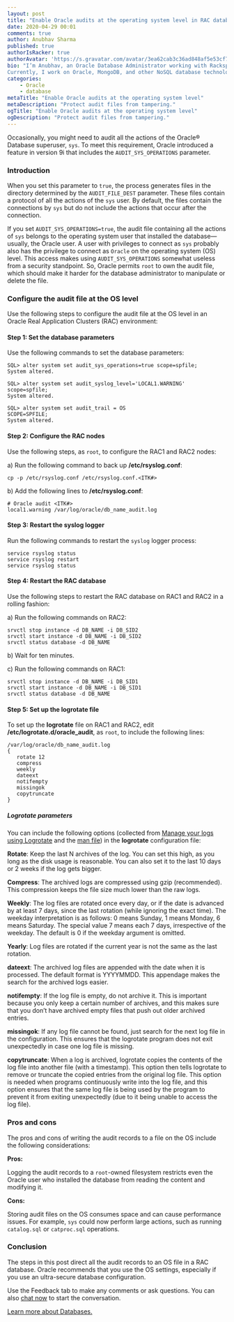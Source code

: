 ```yaml
---
layout: post
title: "Enable Oracle audits at the operating system level in RAC databases"
date: 2020-04-29 00:01
comments: true
author: Anubhav Sharma
published: true
authorIsRacker: true
authorAvatar: 'https://s.gravatar.com/avatar/3ea62cab3c36ad848af5e53cf7610516'
bio: "I’m Anubhav, an Oracle Database Administrator working with Rackspace.
Currently, I work on Oracle, MongoDB, and other NoSQL database technologies."
categories:
    - Oracle
    - database
metaTitle: "Enable Oracle audits at the operating system level"
metaDescription: "Protect audit files from tampering."
ogTitle: "Enable Oracle audits at the operating system level"
ogDescription: "Protect audit files from tampering."
---
```


Occasionally, you might need to audit all the actions of the Oracle&reg; Database
superuser, `sys`. To meet this requirement, Oracle introduced a feature in
version 9i that includes the `AUDIT_SYS_OPERATIONS` parameter.

<!-- more -->

### Introduction

When you set this parameter to `true`, the process generates files in the directory
determined by the `AUDIT_FILE_DEST` parameter. These files contain a protocol of
all the actions of the `sys` user. By default, the files contain the connections
by `sys` but do not include the actions that occur after the connection.

If you set `AUDIT_SYS_OPERATIONS=true`, the audit file containing all the actions
of `sys` belongs to the operating system user that installed the
database&mdash;usually, the Oracle user. A user with privileges to connect as
`sys` probably also has the privilege to connect as `Oracle` on the operating
system (OS) level. This access makes using `AUDIT_SYS_OPERATIONS` somewhat
useless from a security standpoint. So, Oracle permits `root` to own the audit file,
which should make it harder for the database administrator to manipulate or delete
the file.

### Configure the audit file at the OS level

Use the following steps to configure the audit file at the OS level in an
Oracle Real Application Clusters (RAC) environment:

#### Step 1: Set the database parameters

Use the following commands to set the database parameters:

    SQL> alter system set audit_sys_operations=true scope=spfile;
    System altered.

    SQL> alter system set audit_syslog_level='LOCAL1.WARNING' scope=spfile;
    System altered.

    SQL> alter system set audit_trail = OS
    SCOPE=SPFILE;
    System altered.

#### Step 2: Configure the RAC nodes

Use the following steps, as `root`, to configure the RAC1 and RAC2 nodes:

a) Run the following command to back up **/etc/rsyslog.conf**:

    cp -p /etc/rsyslog.conf /etc/rsyslog.conf.<ITK#>

b) Add the following lines to **/etc/rsyslog.conf**:

    # Oracle audit <ITK#>
    local1.warning /var/log/oracle/db_name_audit.log

#### Step 3: Restart the syslog logger

Run the following commands to restart the `syslog` logger process:

    service rsyslog status
    service rsyslog restart
    service rsyslog status

#### Step 4: Restart the RAC database

Use the following steps to restart the RAC database on RAC1 and RAC2 in a rolling fashion:

a) Run the following commands on RAC2:

    srvctl stop instance -d DB_NAME -i DB_SID2
    srvctl start instance -d DB_NAME -i DB_SID2
    srvctl status database -d DB_NAME

b) Wait for ten minutes.

c) Run the following commands on RAC1:

    srvctl stop instance -d DB_NAME -i DB_SID1
    srvctl start instance -d DB_NAME -i DB_SID1
    srvctl status database -d DB_NAME

#### Step 5: Set up the logrotate file

To set up the **logrotate** file on RAC1 and RAC2, edit **/etc/logrotate.d/oracle_audit**,
as `root`, to include the following lines:

    /var/log/oracle/db_name_audit.log
    {
       rotate 12
       compress
       weekly
       dateext
       notifempty
       missingok
       copytruncate
    }

##### Logrotate parameters

You can include the following options (collected from
[Manage your logs using Logrotate](https://techandfi.com/manage-your-logs-using-logrotate/)
and the [man file](https://man7.org/linux/man-pages/man8/logrotate.8.html)) in the
**logrotate** configuration file:


**Rotate**: Keep the last N archives of the log. You can set this high, as you
long as the disk usage is reasonable. You can also set it to the last 10 days or
2 weeks if the log gets bigger.

**Compress**: The archived logs are compressed using gzip (recommended). This
compression keeps the file size much lower than the raw logs.

**Weekly**: The log files are rotated once every day, or if the date is advanced
by at least 7 days, since the last rotation (while ignoring the exact time).
The weekday interpretation is as follows:  0 means Sunday, 1 means Monday, 6 means
Saturday. The special value 7 means each 7 days, irrespective of the weekday.
The default is 0 if the weekday argument is omitted.

**Yearly**: Log files are rotated if the current year is not the same as the last
rotation.

**dateext**: The archived log files are appended with the date when it is
processed. The default format is YYYYMMDD. This appendage makes the search
for the archived logs easier.

**notifempty**: If the log file is empty, do not archive it. This is important
because you only keep a certain number of archives, and this makes sure that you don’t
have archived empty files that push out older archived entries.

**missingok**: If any log file cannot be found, just search for the next log file
in the configuration. This ensures that the logrotate program does not exit
unexpectedly in case one log file is missing.

**copytruncate**: When a log is archived, logrotate copies the contents of the
log file into another file (with a timestamp). This option then tells logrotate
to remove or truncate the copied entries from the original log file. This
option is needed when programs continuously write into the log file, and this
option ensures that the same log file is being used by the program to prevent it
from exiting unexpectedly (due to it being unable to access the log file).


### Pros and cons

The pros and cons of writing the audit records to a file on the OS include the
following considerations:

**Pros:**

Logging the audit records to a `root`-owned filesystem restricts even the Oracle
user who installed the database from reading the content and modifying it.

**Cons:**

Storing audit files on the OS consumes space and can cause performance issues.
For example, `sys` could now perform large actions, such as running `catalog.sql`
or `catproc.sql` operations.

### Conclusion

The steps in this post direct all the audit records to an OS file in a RAC
database. Oracle recommends that you use the OS settings, especially if you use
an ultra-secure database configuration.

Use the Feedback tab to make any comments or ask questions. You can also
[chat now](https://www.rackspace.com/#chat) to start the conversation.

<a class="cta blue" id="cta" href="https://www.rackspace.com/dba-services">Learn more about Databases.</a>
